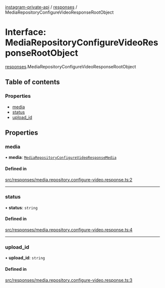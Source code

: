 [instagram-private-api](../../README.md) / [responses](../../modules/responses.md) / MediaRepositoryConfigureVideoResponseRootObject

# Interface: MediaRepositoryConfigureVideoResponseRootObject

[responses](../../modules/responses.md).MediaRepositoryConfigureVideoResponseRootObject

## Table of contents

### Properties

- [media](MediaRepositoryConfigureVideoResponseRootObject.md#media)
- [status](MediaRepositoryConfigureVideoResponseRootObject.md#status)
- [upload\_id](MediaRepositoryConfigureVideoResponseRootObject.md#upload_id)

## Properties

### media

• **media**: [`MediaRepositoryConfigureVideoResponseMedia`](MediaRepositoryConfigureVideoResponseMedia.md)

#### Defined in

[src/responses/media.repository.configure-video.response.ts:2](https://github.com/Nerixyz/instagram-private-api/blob/4971f34/src/responses/media.repository.configure-video.response.ts#L2)

___

### status

• **status**: `string`

#### Defined in

[src/responses/media.repository.configure-video.response.ts:4](https://github.com/Nerixyz/instagram-private-api/blob/4971f34/src/responses/media.repository.configure-video.response.ts#L4)

___

### upload\_id

• **upload\_id**: `string`

#### Defined in

[src/responses/media.repository.configure-video.response.ts:3](https://github.com/Nerixyz/instagram-private-api/blob/4971f34/src/responses/media.repository.configure-video.response.ts#L3)

